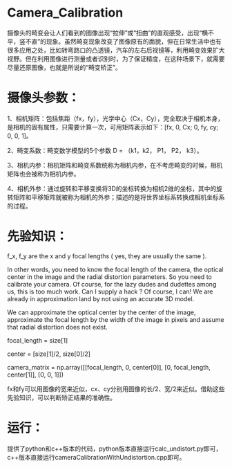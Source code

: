# Camera_Calibration

摄像头的畸变会让人们看到的图像出现“拉伸”或“扭曲”的直观感受，出现“横不平，竖不直”的现象。虽然畸变现象改变了图像原有的面貌，但在日常生活中也有很多应用之处，比如转弯路口的凸透镜，汽车的左右后视镜等，利用畸变效果扩大视野。但在利用图像进行测量或者识别时，为了保证精度，在这种场景下，就需要尽量还原图像，也就是所说的“畸变矫正”。

# 摄像头参数：

1、相机矩阵：包括焦距（fx，fy），光学中心（Cx，Cy），完全取决于相机本身，是相机的固有属性，只需要计算一次，可用矩阵表示如下：[fx, 0, Cx; 0, fy, cy; 0, 0, 1]。

2、畸变系数：畸变数学模型的5个参数 D = （k1，k2， P1， P2， k3）。

3、相机内参：相机矩阵和畸变系数统称为相机内参，在不考虑畸变的时候，相机矩阵也会被称为相机内参。

4、相机外参：通过旋转和平移变换将3D的坐标转换为相机2维的坐标，其中的旋转矩阵和平移矩阵就被称为相机的外参；描述的是将世界坐标系转换成相机坐标系的过程。

# 先验知识：

f_x, f_y are the x and y focal lengths ( yes, they are usually the same ).

In other words, you need to know the focal length of the camera, the optical center in the image and the radial distortion parameters. So you need to calibrate your camera. Of course, for the lazy dudes and dudettes among us, this is too much work. Can I supply a hack ? Of course, I can! We are already in approximation land by not using an accurate 3D model.

We can approximate the optical center by the center of the image, approximate the focal length by the width of the image in pixels and assume that radial distortion does not exist.

focal_length = size[1]    

center = [size[1]/2, size[0]/2]   

camera_matrix = np.array([[focal_length, 0, center[0]], [0, focal_length, center[1]], [0, 0, 1]])

fx和fy可以用图像的宽来近似，cx、cy分别用图像的长/2、宽/2来近似。借助这些先验知识，可以判断矫正结果的准确性。

# 运行：

提供了python和c++版本的代码，python版本直接运行calc_undistort.py即可，c++版本直接运行cameraCalibrationWithUndistortion.cpp即可。


